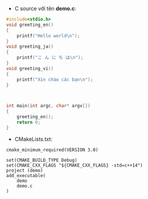 + C source với tên **demo.c**:

```cpp
#include<stdio.h>
void greeting_en()
{
	printf("Hello world\n");
}
void greeting_ja()
{
	printf("こ ん に ち は\n");
}
void greeting_vi()
{
	printf("Xin chào các bạn\n");
}



int main(int argc, char* argv[])
{
	greeting_en();
	return 0;
}
```

+ CMakeLists.txt:

```
cmake_minimum_required(VERSION 3.0)

set(CMAKE_BUILD_TYPE Debug)
set(CMAKE_CXX_FLAGS "${CMAKE_CXX_FLAGS} -std=c++14")
project (demo)
add_executable(
	demo 
	demo.c
)
```
